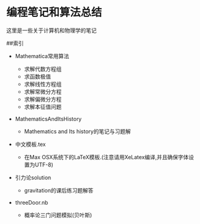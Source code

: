编程笔记和算法总结
======
这里是一些关于计算机和物理学的笔记

##索引

* Mathematica常用算法
  * 求解代数方程组
  * 求函数极值
  * 求解线性方程组
  * 求解常微分方程
  * 求解偏微分方程
  * 求解本征值问题

* MathematicsAndItsHistory
  * Mathematics and Its history的笔记与习题解

* 中文模板.tex
  * 在Max OSX系统下的LaTeX模板.(注意请用XeLatex编译,并且确保字体设置为UTF-8)

* 引力论solution
  * gravitation的课后练习题解答

* threeDoor.nb
  * 概率论三门问题模拟(贝叶斯)
